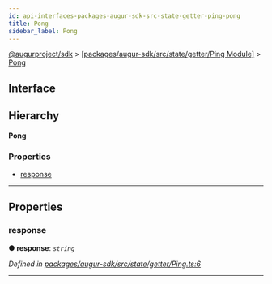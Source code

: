 ```yaml
---
id: api-interfaces-packages-augur-sdk-src-state-getter-ping-pong
title: Pong
sidebar_label: Pong
---
```


[@augurproject/sdk](api-readme.md) > [[packages/augur-sdk/src/state/getter/Ping Module]](api-modules-packages-augur-sdk-src-state-getter-ping-module.md) > [Pong](api-interfaces-packages-augur-sdk-src-state-getter-ping-pong.md)

## Interface

## Hierarchy

**Pong**

### Properties

* [response](api-interfaces-packages-augur-sdk-src-state-getter-ping-pong.md#response)

---

## Properties

<a id="response"></a>

###  response

**● response**: *`string`*

*Defined in [packages/augur-sdk/src/state/getter/Ping.ts:6](https://github.com/AugurProject/augur/blob/bae2172ca0/packages/augur-sdk/src/state/getter/Ping.ts#L6)*

___

